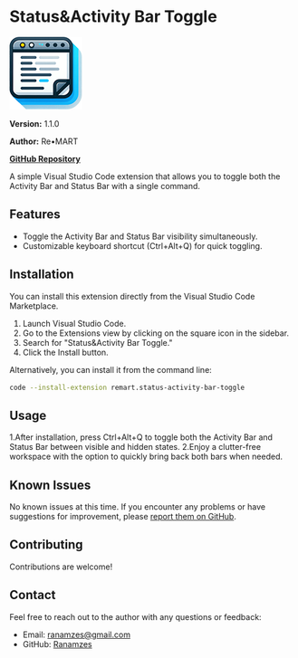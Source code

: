 # Status&Activity Bar Toggle

![Icon](icon.png)

<!-- version -->
**Version:** 1.1.0
<!-- versionend -->

**Author:** Re•MART

**[GitHub Repository](https://github.com/Ranamzes/status-activity-bar-toggle-vscode)**

A simple Visual Studio Code extension that allows you to toggle both the Activity Bar and Status Bar with a single command.

## Features

- Toggle the Activity Bar and Status Bar visibility simultaneously.
- Customizable keyboard shortcut (Ctrl+Alt+Q) for quick toggling.

## Installation

You can install this extension directly from the Visual Studio Code Marketplace.

1. Launch Visual Studio Code.
2. Go to the Extensions view by clicking on the square icon in the sidebar.
3. Search for "Status&Activity Bar Toggle."
4. Click the Install button.

Alternatively, you can install it from the command line:

```bash
code --install-extension remart.status-activity-bar-toggle
```

## Usage

1.After installation, press Ctrl+Alt+Q to toggle both the Activity Bar and Status Bar between visible and hidden states.
2.Enjoy a clutter-free workspace with the option to quickly bring back both bars when needed.

## Known Issues

No known issues at this time. If you encounter any problems or have suggestions for improvement, please [report them on GitHub](https://github.com/Ranamzes/status-activity-bar-toggle-vscode/issues).

## Contributing

Contributions are welcome!

## Contact

Feel free to reach out to the author with any questions or feedback:

- Email: ranamzes@gmail.com
- GitHub: [Ranamzes](https://github.com/Ranamzes)
